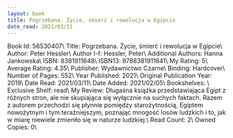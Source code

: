 ```yaml
---
layout: book
title: Pogrzebana. Życie, śmierć i rewolucja w Egipcie
date_read: 2021/03/11
---
```


Book Id: 56530407\ 
Title: Pogrzebana. Życie, śmierć i rewolucja w Egipcie\ 
Author: Peter Hessler\ 
Author l-f: Hessler, Peter\ 
Additional Authors: Hanna Jankowska\ 
ISBN: 8381911648\ 
ISBN13: 9788381911641\ 
My Rating: 5\ 
Average Rating: 4.35\ 
Publisher: Wydawnictwo Czarne\ 
Binding: Hardcover\ 
Number of Pages: 552\ 
Year Published: 2021\ 
Original Publication Year: 2019\ 
Date Read: 2021/03/11\ 
Date Added: 2021/02/05\ 
Bookshelves: \ 
Exclusive Shelf: read\ 
My Review: Długaśna książka przedstawiająca Egipt z różnych stron, ale nie skupiająca się wyłącznie na suchych faktach. Razem z autorem przechodzi się płynnie pomiędzy starożytnością, Egiptem nowożytnym i tym teraźniejszym, poznając mnogość losów ludzkich i to, jak w miarę niewiele zmieniło się w naturze ludzkiej.\ 
Read Count: 2\ 
Owned Copies: 0\ 

